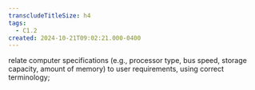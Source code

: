 ```yaml
---
transcludeTitleSize: h4
tags:
  - C1.2
created: 2024-10-21T09:02:21.000-0400
---
```

relate computer specifications (e.g., processor type, bus speed, storage capacity, amount of memory) to user requirements, using correct terminology; 